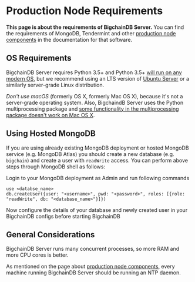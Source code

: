 <!---
Copyright BigchainDB GmbH and BigchainDB contributors
SPDX-License-Identifier: (Apache-2.0 AND CC-BY-4.0)
Code is Apache-2.0 and docs are CC-BY-4.0
--->

# Production Node Requirements

**This page is about the requirements of BigchainDB Server.** You can find the requirements of MongoDB, Tendermint and other [production node components](node-components.html) in the documentation for that software.

## OS Requirements

BigchainDB Server requires Python 3.5+ and Python 3.5+ [will run on any modern OS](https://docs.python.org/3.5/using/index.html), but we recommend using an LTS version of [Ubuntu Server](https://www.ubuntu.com/server) or a similarly server-grade Linux distribution.

_Don't use macOS_ (formerly OS X, formerly Mac OS X), because it's not a server-grade operating system. Also, BigchaindB Server uses the Python multiprocessing package and [some functionality in the multiprocessing package doesn't work on Mac OS X](https://docs.python.org/3.6/library/multiprocessing.html#multiprocessing.Queue.qsize).

## Using Hosted MongoDB

If you are using already existing MongoDB deployment or hosted MongoDB service (e.g. MongoDB Atlas) you should create a new database (e.g. `bigchain`) and create a user with `readWrite` access. You can perform above steps through MongoDB shell as follows:

Login to your MongoDB deployment as Admin and run following commands

```
use <databse_name>
db.createUser({user: "<username>", pwd: "<password>", roles: [{role: "readWrite", db: "<database_name>"}]})
```

Now configure the details of your database and newly created user in your BigchainDB configs before starting BigchainDB

## General Considerations

BigchainDB Server runs many concurrent processes, so more RAM and more CPU cores is better.

As mentioned on the page about [production node components](node-components.html), every machine running BigchainDB Server should be running an NTP daemon.
